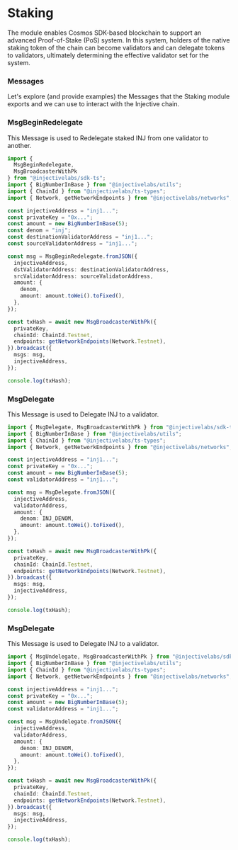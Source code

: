 # Staking

The module enables Cosmos SDK-based blockchain to support an advanced Proof-of-Stake (PoS) system. In this system, holders of the native staking token of the chain can become validators and can delegate tokens to validators, ultimately determining the effective validator set for the system.

### Messages

Let's explore (and provide examples) the Messages that the Staking module exports and we can use to interact with the Injective chain.

### MsgBeginRedelegate

This Message is used to Redelegate staked INJ from one validator to another.

```ts
import {
  MsgBeginRedelegate,
  MsgBroadcasterWithPk
} from "@injectivelabs/sdk-ts";
import { BigNumberInBase } from "@injectivelabs/utils";
import { ChainId } from "@injectivelabs/ts-types";
import { Network, getNetworkEndpoints } from "@injectivelabs/networks";

const injectiveAddress = "inj1...";
const privateKey = "0x...";
const amount = new BigNumberInBase(5);
const denom = "inj";
const destinationValidatorAddress = "inj1...";
const sourceValidatorAddress = "inj1...";

const msg = MsgBeginRedelegate.fromJSON({
  injectiveAddress,
  dstValidatorAddress: destinationValidatorAddress,
  srcValidatorAddress: sourceValidatorAddress,
  amount: {
    denom,
    amount: amount.toWei().toFixed(),
  },
});

const txHash = await new MsgBroadcasterWithPk({
  privateKey,
  chainId: ChainId.Testnet,
  endpoints: getNetworkEndpoints(Network.Testnet),
}).broadcast({
  msgs: msg,
  injectiveAddress,
});

console.log(txHash);
```

### MsgDelegate

This Message is used to Delegate INJ to a validator.

```ts
import { MsgDelegate, MsgBroadcasterWithPk } from "@injectivelabs/sdk-ts";
import { BigNumberInBase } from "@injectivelabs/utils";
import { ChainId } from "@injectivelabs/ts-types";
import { Network, getNetworkEndpoints } from "@injectivelabs/networks";

const injectiveAddress = "inj1...";
const privateKey = "0x...";
const amount = new BigNumberInBase(5);
const validatorAddress = "inj1...";

const msg = MsgDelegate.fromJSON({
  injectiveAddress,
  validatorAddress,
  amount: {
    denom: INJ_DENOM,
    amount: amount.toWei().toFixed(),
  },
});

const txHash = await new MsgBroadcasterWithPk({
  privateKey,
  chainId: ChainId.Testnet,
  endpoints: getNetworkEndpoints(Network.Testnet),
}).broadcast({
  msgs: msg,
  injectiveAddress,
});

console.log(txHash);
```

### MsgDelegate

This Message is used to Delegate INJ to a validator.

```ts
import { MsgUndelegate, MsgBroadcasterWithPk } from "@injectivelabs/sdk-ts";
import { BigNumberInBase } from "@injectivelabs/utils";
import { ChainId } from "@injectivelabs/ts-types";
import { Network, getNetworkEndpoints } from "@injectivelabs/networks";

const injectiveAddress = "inj1...";
const privateKey = "0x...";
const amount = new BigNumberInBase(5);
const validatorAddress = "inj1...";

const msg = MsgUndelegate.fromJSON({
  injectiveAddress,
  validatorAddress,
  amount: {
    denom: INJ_DENOM,
    amount: amount.toWei().toFixed(),
  },
});

const txHash = await new MsgBroadcasterWithPk({
  privateKey,
  chainId: ChainId.Testnet,
  endpoints: getNetworkEndpoints(Network.Testnet),
}).broadcast({
  msgs: msg,
  injectiveAddress,
});

console.log(txHash);
```
